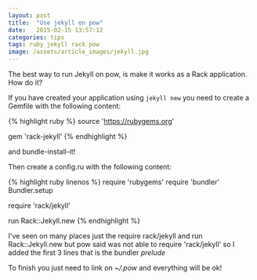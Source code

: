 ```yaml
---
layout: post
title:  "Use jekyll on pow"
date:   2015-02-15 13:57:12
categories: tips
tags: ruby jekyll rack pow
image: /assets/article_images/jekyll.jpg
---
```

The best way to run Jekyll on pow, is make it works as a Rack application. How do it?

If you have created your application using `jekyll new` you need to create a Gemfile with the following content:

{% highlight ruby %}
source 'https://rubygems.org'

gem 'rack-jekyll'
{% endhighlight %}

and bundle-install-it!

Then create a config.ru with the following content:

{% highlight ruby linenos %}
require 'rubygems'
require 'bundler'
Bundler.setup

require 'rack/jekyll'

run Rack::Jekyll.new
{% endhighlight %}

I've seen on many places just the require rack/jekyll and run Rack::Jekyll.new but pow said was not able to require 'rack/jekyll' so I added the first 3 lines that is the bundler _prelude_

To finish you just need to link on _~/.pow_ and everything will be ok!
